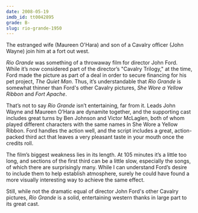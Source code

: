 ```yaml
---
date: 2008-05-19
imdb_id: tt0042895
grade: B-
slug: rio-grande-1950
---
```


The estranged wife (Maureen O'Hara) and son of a Cavalry officer (John Wayne) join him at a fort out west.

_Rio Grande_ was something of a throwaway film for director John Ford. While it’s now considered part of the director’s "Cavalry Trilogy," at the time, Ford made the picture as part of a deal in order to secure financing for his pet project, <span data-imdb-id="tt0045061">_The Quiet Man_</span>. Thus, it’s understandable that _Rio Grande_ is somewhat thinner than Ford's other Cavalry pictures, <span data-imdb-id="tt0041866">_She Wore a Yellow Ribbon_</span> and <span data-imdb-id="tt0040369">_Fort Apache_</span>.

That’s not to say _Rio Grande_ isn’t entertaining, far from it. Leads John Wayne and Maureen O’Hara are dynamite together, and the supporting cast includes great turns by Ben Johnson and Victor McLaglen, both of whom played different characters with the same names in She Wore a Yellow Ribbon. Ford handles the action well, and the script includes a great, action-packed third act that leaves a very pleasant taste in your mouth once the credits roll.

The film’s biggest weakness lies in its length. At 105 minutes it’s a little too long, and sections of the first third can be a little slow, especially the songs, of which there are surprisingly many. While I can understand Ford’s desire to include them to help establish atmosphere, surely he could have found a more visually interesting way to achieve the same effect.

Still, while not the dramatic equal of director John Ford's other Cavalry pictures, _Rio Grande_ is a solid, entertaining western thanks in large part to its great cast.
